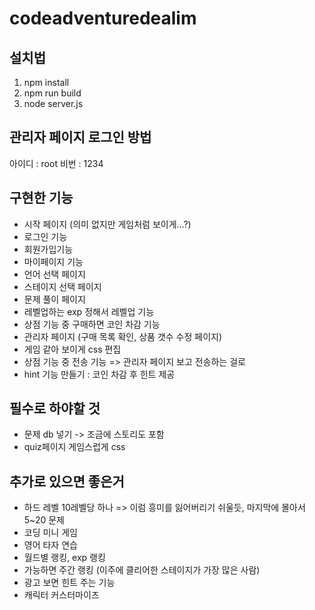 # codeadventuredealim
## 설치법
1. npm install
2. npm run build 
3. node server.js

## 관리자 페이지 로그인 방법
아이디 : root
비번 : 1234

## 구현한 기능
- 시작 페이지 (의미 없지만 게임처럼 보이게...?)
- 로그인 기능
- 회원가입기능
- 마이페이지 기능
- 언어 선택 페이지
- 스테이지 선택 페이지
- 문제 풀이 페이지 
- 레벨업하는 exp 정해서 레벨업 기능
- 상점 기능 중 구매하면 코인 차감 기능
- 관리자 페이지 (구매 목록 확인, 상품 갯수 수정 페이지)
- 게임 같아 보이게 css 편집
- 상점 기능 중 전송 기능 => 관리자 페이지 보고 전송하는 걸로
- hint 기능 만들기 : 코인 차감 후 힌트 제공

## 필수로 하야할 것
- 문제 db 넣기 -> 조금에 스토리도 포함
- quiz페이지 게임스럽게 css

## 추가로 있으면 좋은거
- 하드 레벨 10레벨당 하나 => 이럼 흥미를 잃어버리기 쉬울듯, 마지막에 몰아서 5~20 문제
- 코딩 미니 게임
- 영어 타자 연습
- 월드별 랭킹, exp 랭킹
- 가능하면 주간 랭킹 (이주에 클리어한 스테이지가 가장 많은 사람)
- 광고 보면 힌트 주는 기능
- 캐릭터 커스터마이즈
